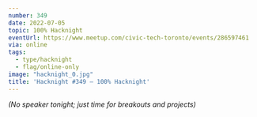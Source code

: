 ```yaml
---
number: 349
date: 2022-07-05
topic: 100% Hacknight
eventUrl: https://www.meetup.com/civic-tech-toronto/events/286597461
via: online
tags:
  - type/hacknight
  - flag/online-only
image: "hacknight_0.jpg"
title: 'Hacknight #349 – 100% Hacknight'
---
```


*(No speaker tonight; just time for breakouts and projects)*
